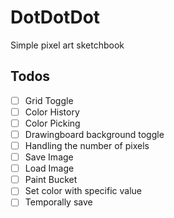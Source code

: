 # DotDotDot

Simple pixel art sketchbook

## Todos

- [ ] Grid Toggle
- [ ] Color History
- [ ] Color Picking
- [ ] Drawingboard background toggle
- [ ] Handling the number of pixels
- [ ] Save Image
- [ ] Load Image
- [ ] Paint Bucket
- [ ] Set color with specific value
- [ ] Temporally save
